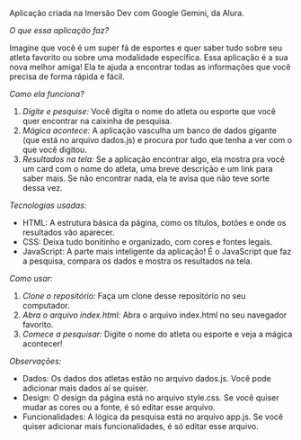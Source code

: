Aplicação criada na Imersão Dev com Google Gemini, da Alura.

*O que essa aplicação faz?*

Imagine que você é um super fã de esportes e quer saber tudo sobre seu atleta favorito ou sobre uma modalidade específica. Essa aplicação é a sua nova melhor amiga! Ela te ajuda a encontrar todas as informações que você precisa de forma rápida e fácil.

*Como ela funciona?*

1. *Digite e pesquise:* Você digita o nome do atleta ou esporte que você quer encontrar na caixinha de pesquisa.
2. *Mágica acontece:* A aplicação vasculha um banco de dados gigante (que está no arquivo dados.js) e procura por tudo que tenha a ver com o que você digitou.
3. *Resultados na tela:* Se a aplicação encontrar algo, ela mostra pra você um card com o nome do atleta, uma breve descrição e um link para saber mais. Se não encontrar nada, ela te avisa que não teve sorte dessa vez.

*Tecnologias usadas:*

* HTML: A estrutura básica da página, como os títulos, botões e onde os resultados vão aparecer.
* CSS: Deixa tudo bonitinho e organizado, com cores e fontes legais.
* JavaScript: A parte mais inteligente da aplicação! É o JavaScript que faz a pesquisa, compara os dados e mostra os resultados na tela.

*Como usar:*

1. *Clone o repositório:* Faça um clone desse repositório no seu computador.
2. *Abra o arquivo index.html:* Abra o arquivo index.html no seu navegador favorito.
3. *Comece a pesquisar:* Digite o nome do atleta ou esporte e veja a mágica acontecer!

*Observações:*

* Dados: Os dados dos atletas estão no arquivo dados.js. Você pode adicionar mais dados aí se quiser.
* Design: O design da página está no arquivo style.css. Se você quiser mudar as cores ou a fonte, é só editar esse arquivo.
* Funcionalidades: A lógica da pesquisa está no arquivo app.js. Se você quiser adicionar mais funcionalidades, é só editar esse arquivo.

